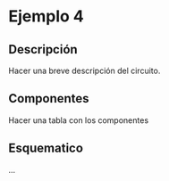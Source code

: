 # Ejemplo 4

## Descripción

Hacer una breve descripción del circuito.

## Componentes

Hacer una tabla con los componentes

## Esquematico

...